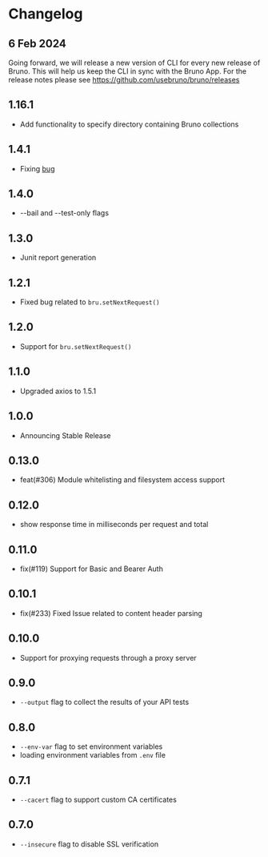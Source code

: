 # Changelog

## 6 Feb 2024

Going forward, we will release a new version of CLI for every new release of Bruno.
This will help us keep the CLI in sync with the Bruno App.
For the release notes please see https://github.com/usebruno/bruno/releases

## 1.16.1

- Add functionality to specify directory containing Bruno collections

## 1.4.1

- Fixing [bug](https://github.com/usebruno/bruno/issues/1487)

## 1.4.0

- --bail and --test-only flags

## 1.3.0

- Junit report generation

## 1.2.1

- Fixed bug related to `bru.setNextRequest()`

## 1.2.0

- Support for `bru.setNextRequest()`

## 1.1.0

- Upgraded axios to 1.5.1

## 1.0.0

- Announcing Stable Release

## 0.13.0

- feat(#306) Module whitelisting and filesystem access support

## 0.12.0

- show response time in milliseconds per request and total

## 0.11.0

- fix(#119) Support for Basic and Bearer Auth

## 0.10.1

- fix(#233) Fixed Issue related to content header parsing

## 0.10.0

- Support for proxying requests through a proxy server

## 0.9.0

- `--output` flag to collect the results of your API tests

## 0.8.0

- `--env-var` flag to set environment variables
- loading environment variables from `.env` file

## 0.7.1

- `--cacert` flag to support custom CA certificates

## 0.7.0

- `--insecure` flag to disable SSL verification
